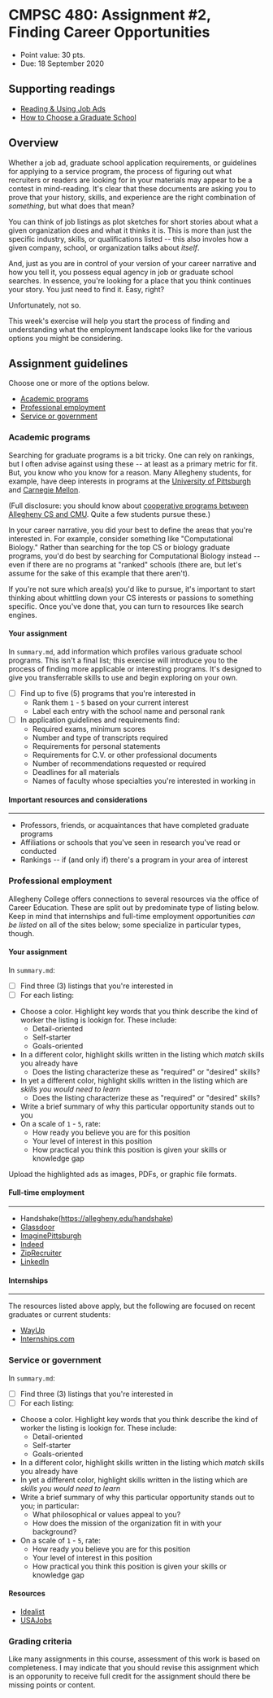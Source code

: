 # CMPSC 480: Assignment #2, Finding Career Opportunities

* Point value: 30 pts.
* Due: 18 September 2020

## Supporting readings

* [Reading & Using Job Ads](https://owl.purdue.edu/owl/job_search_writing/skilled_labor_job_search_resources/reading_and_using_job_ads/index.html)
* [How to Choose a Graduate School](https://www.northeastern.edu/graduate/blog/how-to-find-the-right-graduate-school/)

## Overview
 
Whether a job ad, graduate school application requirements, or guidelines for applying to a service program, the process of figuring out what recruiters or readers are looking for in your materials may appear to be a contest in mind-reading. It's clear that these documents are asking you to prove that your history, skills, and experience are the right combination of _something_, but what does that mean?

You can think of job listings as plot sketches for short stories about what a given organization does and what it thinks it is. This is more than just the specific industry, skills, or qualifications listed -- this also involes how a given company, school, or organization talks about _itself_.

And, just as you are in control of your version of your career narrative and how you tell it, you possess equal agency in job or graduate school searches. In essence, you're looking for a place that you think continues your story. You just need to find it. Easy, right?

Unfortunately, not so.

This week's exercise will help you start the process of finding and understanding what the employment landscape looks like for the various options you might be considering. 

## Assignment guidelines

Choose one or more of the options below.

* [Academic programs](#academic-programs)
* [Professional employment](#professional-employment)
* [Service or government](#service-or-government)

### Academic programs

Searching for graduate programs is a bit tricky. One can rely on rankings, but I often advise against using these -- at least as a primary metric for fit. But, you know who you know for a reason. Many Allegheny students, for example, have deep interests in programs at the [University of Pittsburgh](https://www.pitt.edu/) and [Carnegie Mellon](https://www.cmu.edu/). 

(Full disclosure: you should know about [cooperative programs between Allegheny CS and CMU](https://www.cs.allegheny.edu/teaching/cmu/). Quite a few students pursue these.)

In your career narrative, you did your best to define the areas that you're interested in. For example, consider something like "Computational Biology." Rather than searching for the top CS or biology graduate programs, you'd do best by searching for Computational Biology instead -- even if there are no programs at "ranked" schools (there are, but let's assume for the sake of this example that there aren't).

If you're not sure which area(s) you'd like to pursue, it's important to start thinking about whittling down your CS interests or passions to something specific. Once you've done that, you can turn to resources like search engines.

#### Your assignment

In `summary.md`, add information which profiles various graduate school programs. This isn't a final list; this exercise will introduce you to the process of finding more applicable or interesting programs. It's designed to give you transferrable skills to use and begin exploring on your own.

- [ ] Find up to five (5) programs that you're interested in
  * Rank them `1` - `5` based on your current interest
  * Label each entry with the school name and personal rank
- [ ] In application guidelines and requirements find:
  * Required exams, minimum scores
  * Number and type of transcripts required
  * Requirements for personal statements
  * Requirements for C.V. or other professional documents
  * Number of recommendations requested or required
  * Deadlines for all materials
  * Names of faculty whose specialties you're interested in working in

#### Important resources and considerations

---

* Professors, friends, or acquaintances that have completed graduate programs
* Affiliations or schools that you've seen in research you've read or conducted
* Rankings -- if (and only if) there's a program in your area of interest

### Professional employment

Allegheny College offers connections to several resources via the office of Career Education. These are split out by predominate type of listing below. Keep in mind that internships and full-time employment opportunities _can be listed_ on all of the sites below; some specialize in particular types, though.

#### Your assignment

In `summary.md`:

- [ ] Find three (3) listings that you're interested in
- [ ] For each listing:
* Choose a color. Highlight key words that you think describe the kind of worker the listing is lookign for. These include:
  * Detail-oriented
  * Self-starter
  * Goals-oriented
* In a different color, highlight skills written in the listing which _match_ skills you already have
  * Does the listing characterize these as "required" or "desired" skills?
* In yet a different color, highlight skills written in the listing which are _skills you would need to learn_
  * Does the listing characterize these as "required" or "desired" skills?
* Write a brief summary of why this particular opportunity stands out to you
* On a scale of `1` - `5`, rate:
  * How ready you believe you are for this position
  * Your level of interest in this position
  * How practical you think this position is given your skills or knowledge gap
  
Upload the highlighted ads as images, PDFs, or graphic file formats.
  
#### Full-time employment

---

* Handshake(https://allegheny.edu/handshake)
* [Glassdoor](https://glassdoor.com/)
* [ImaginePittsburgh](https://imaginepittsburgh.com/work/)
* [Indeed](https://www.indeed.com/)
* [ZipRecruiter](https://www.ziprecruiter.com/)
* [LinkedIn](https://www.linkedin.com)

#### Internships

---

The resources listed above apply, but the following are focused on recent graduates or current students:

* [WayUp](https://www.wayup.com/)
* [Internships.com](https://www.internships.com/student)

### Service or government

In `summary.md`:

- [ ] Find three (3) listings that you're interested in
- [ ] For each listing:
* Choose a color. Highlight key words that you think describe the kind of worker the listing is lookign for. These include:
  * Detail-oriented
  * Self-starter
  * Goals-oriented
* In a different color, highlight skills written in the listing which _match_ skills you already have
* In yet a different color, highlight skills written in the listing which are _skills you would need to learn_
* Write a brief summary of why this particular opportunity stands out to you; in particular:
  * What philosophical or values appeal to you?
  * How does the mission of the organization fit in with your background?
* On a scale of `1` - `5`, rate:
  * How ready you believe you are for this position
  * Your level of interest in this position
  * How practical you think this position is given your skills or knowledge gap

#### Resources

* [Idealist](https://www.idealist.org/en/)
* [USAJobs](https://www.usajobs.gov/)

### Grading criteria

Like many assignments in this course, assessment of this work is based on completeness. I may indicate that you should revise this assignment which is an opporunity to receive full credit for the assignment should there be missing points or content.

